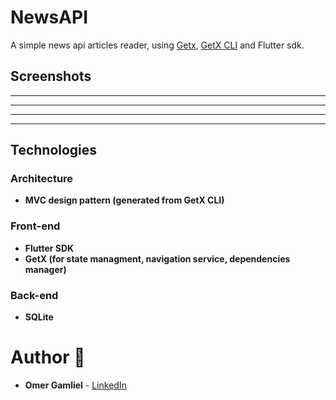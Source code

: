 # NewsAPI

A simple news api articles reader, using [Getx](https://pub.dev/packages/get), [GetX CLI](https://pub.dev/packages/get_cli) and Flutter sdk.

## Screenshots

-------------------
-------------------
-------------------
-------------------

## Technologies
 
### Architecture
- **MVC design pattern (generated from GetX CLI)**

### Front-end
- **Flutter SDK**
- **GetX (for state managment, navigation service, dependencies manager)**

### Back-end
- **SQLite**

# Author 🙋

-   **Omer Gamliel** - [LinkedIn](https://www.linkedin.com/in/omer-gamliel-6a813a188/)
